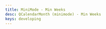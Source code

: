 ```yaml
---
title: MiniMode - Min Weeks
desc: QCalendarMonth (minimode) - Min Weeks
keys: developing
---
```


<example-viewer
  title="Min Weeks"
  file="MiniModeMinWeeks"
  codepen-title="QCalendarMonth (mini-mode)"
/>
